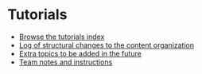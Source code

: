 # Tutorials

* [Browse the tutorials index](index.markdown)
* [Log of structural changes to the content organization](structural_changelog.markdown)
* [Extra topics to be added in the future](extra_topics.markdown)
* [Team notes and instructions](team_notes.markdown)